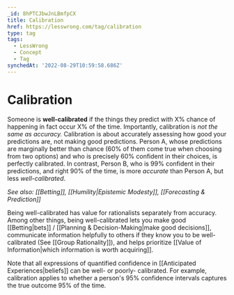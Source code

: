 ```yaml
---
_id: 8hPTCJbwJnLBmfpCX
title: Calibration
href: https://lesswrong.com/tag/calibration
type: tag
tags:
  - LessWrong
  - Concept
  - Tag
synchedAt: '2022-08-29T10:59:58.686Z'
---
```

# Calibration

Someone is **well-calibrated** if the things they predict with X% chance of happening in fact occur X% of the time. Importantly, calibration is _not the same as accuracy._ Calibration is about accurately assessing how good your predictions are, not making good predictions. Person A, whose predictions are marginally better than chance (60% of them come true when choosing from two options) and who is precisely 60% confident in their choices, is perfectly calibrated. In contrast, Person B, who is 99% confident in their predictions, and right 90% of the time, is more _accurate_ than Person A, but less _well-calibrated_.

_See also: [[Betting]], [[Humility|Epistemic Modesty]], [[Forecasting & Prediction]]_

Being well-calibrated has value for rationalists separately from accuracy. Among other things, being well-calibrated lets you make good [[Betting|bets]] / [[Planning & Decision-Making|make good decisions]], communicate information helpfully to others if they know you to be well-calibrated (See [[Group Rationality]]), and helps prioritize [[Value of Information|which information is worth acquiring]].

Note that all expressions of quantified confidence in [[Anticipated Experiences|beliefs]] can be well- or poorly- calibrated. For example, calibration applies to whether a person's 95% confidence intervals captures the true outcome 95% of the time.